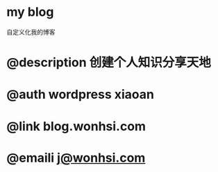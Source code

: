 # my blog
自定义化我的博客

# @description 创建个人知识分享天地
# @auth wordpress xiaoan
# @link  blog.wonhsi.com
# @emaili j@wonhsi.com


